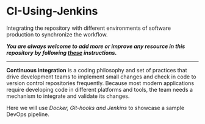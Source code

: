 # CI-Using-Jenkins
Integrating the repository with different environments of software production to synchronize the workflow.


***You are always welcome to add more or improve any resource in this repository by following [these](https://github.com/Aman9026/CI-Using-Jenkins/blob/master/CONTRIBUTING.md) instructions.***

---

**Continuous integration** is a coding philosophy and set of practices that drive development teams to implement small changes and check in code to version control repositories frequently. Because most modern applications require developing code in different platforms and tools, the team needs a mechanism to integrate and validate its changes.

Here we will use *Docker, Git-hooks and Jenkins* to showcase a sample DevOps pipeline.
